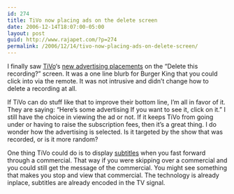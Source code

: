 ```yaml
---
id: 274
title: TiVo now placing ads on the delete screen
date: 2006-12-14T18:07:00-05:00
layout: post
guid: http://www.rajapet.com/?p=274
permalink: /2006/12/14/tivo-now-placing-ads-on-delete-screen/
---
```

I finally saw [TiVo](http://www.tivo.com/0.0.asp)&#8216;s [new advertising placements](http://www.pvrwire.com/2006/12/13/tivo-recording-delete-screen-adverts-are-live/) on the &#8220;Delete this recording?&#8221; screen. It was a one line blurb for Burger King that you could click into via the remote. It was not intrusive and didn&#8217;t change how to delete a recording at all.

If TiVo can do stuff like that to improve their bottom line, I&#8217;m all in favor of it. They are saying: &#8220;Here&#8217;s some advertising If you want to see it, click on it.&#8221; I still have the choice in viewing the ad or not. If it keeps TiVo from going under or having to raise the subscription fees, then it&#8217;s a great thing. I do wonder how the advertising is selected. Is it targeted by the show that was recorded, or is it more random?

One thing TiVo could do is to display [subtitles](http://en.wikipedia.org/wiki/Subtitles) when you fast forward through a commercial. That way if you were skipping over a commercial and you could still get the message of the commercial. You might see something that makes you stop and view that commercial. The technology is already inplace, subtitles are already encoded in the TV signal.
